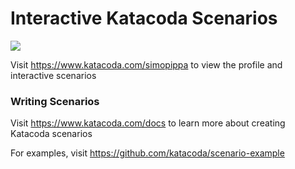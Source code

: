 # Interactive Katacoda Scenarios

[![](http://shields.katacoda.com/katacoda/simopippa/count.svg)](https://www.katacoda.com/simopippa "Get your profile on Katacoda.com")

Visit https://www.katacoda.com/simopippa to view the profile and interactive scenarios

### Writing Scenarios
Visit https://www.katacoda.com/docs to learn more about creating Katacoda scenarios

For examples, visit https://github.com/katacoda/scenario-example
